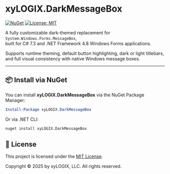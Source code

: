 ﻿# xyLOGIX.DarkMessageBox

[![NuGet](https://img.shields.io/nuget/v/xyLOGIX.DarkMessageBox.svg?logo=nuget&style=flat)](https://www.nuget.org/packages/xyLOGIX.DarkMessageBox/)
[![License: MIT](https://img.shields.io/badge/license-MIT-blue.svg)](LICENSE)

A fully customizable dark-themed replacement for `System.Windows.Forms.MessageBox`,  
built for C# 7.3 and .NET Framework 4.8 Windows Forms applications.

Supports runtime theming, default button highlighting, dark or light titlebars,  
and full visual consistency with native Windows message boxes.

---

## 📦 Install via NuGet

You can install **xyLOGIX.DarkMessageBox** via the NuGet Package Manager:

```powershell
Install-Package xyLOGIX.DarkMessageBox
```
Or via .NET CLI:
```bash
nuget install xyLOGIX.DarkMessageBox
```

## 📜 License

This project is licensed under the [MIT License](.\LICENSE).

Copyright © 2025 by xyLOGIX, LLC. All rights reserved.
